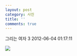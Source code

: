 ```yaml
---
layout: post
category: 사진
title: ''
comments: true
---
```

그리는 여자 3
2012-06-04 01:17:11


  

![][link0]


[link0]:https://t1.daumcdn.net/cfile/tistory/2023DB334FCB8DEB02
